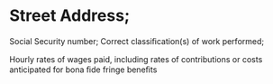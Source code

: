 # Street Address;

Social Security number; Correct classiﬁcation(s) of work performed;

Hourly rates of wages paid, including rates of contributions or costs anticipated for bona ﬁde fringe beneﬁts